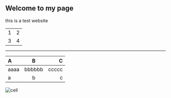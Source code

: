 ## Welcome to my page

this is a test website

<table>
  <tr>
    <td>1</td>
    <td>2</td>
  </tr>
  <tr>
    <td>3</td>
    <td>4</td>
  </tr>
</table>

*********************


| A | B | C |
| :--- | :----: | ----: |
| aaaa | bbbbbb | ccccc |
| a    | b      | c     |

![cell](https://www.thoughtco.com/thmb/tPFJLTiBRA9y_j9smYCGjsmnblU=/1333x1000/smart/filters:no_upscale()/animal_cell_organelles-36b9ba0c39a44a429ccbb0702ff43d79.jpg "This is a cell")

